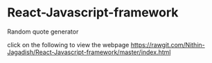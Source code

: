 # React-Javascript-framework
Random quote generator

click on the following to view the webpage https://rawgit.com/Nithin-Jagadish/React-Javascript-framework/master/index.html
